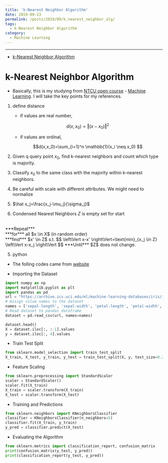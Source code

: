 ```yaml
---
title: 'k-Nearest Neighbor Algorithm'
date: 2019-09-23
permalink: /posts/2019/09/k_nearest_neighbor_alg/
tags:
  - k-Nearest Neighbor Algorithm
category:
  - Machine Learning
---
```


---
- [k-Nearest Neighbor Algorithm](#k-Nearest-Neighbor-Algorithm)

# k-Nearest Neighbor Algorithm
- Basically, this is my studying from [NTCU open course](http://ocw.nctu.edu.tw/index.php) - [Machine Learning](http://ocw.nctu.edu.tw/course_detail.php?bgid=1&gid=1&nid=563&page=1). I will take the key points for my references.

1. define distance
    * if values are real number, 

    $$d(x,x_0)=\left\Vert (x-x_0)\right\Vert^2$$

    * if values are ordinal,

    $$d(x,x_0)=\sum_{i=1}^n \mathbb{1}(x_i \neq x_0) $$

2. Given q query point $x_0$, find k-nearest neighbors and count which type is majority. 

3. Classify $x_0$ to the same class with the majority within k-nearest neighbors.

4. Be careful with scale with different attributes. We might need to normalize
5. $\hat x_j=\frac{x_j-\mu_j}{\sigma_j}$

4. Condensed Nearest Neighbors
$Z$ is empty set for start
<br>
***Repeat*** 
<br>
***for*** all $x \in X$ (in random order)
<br>
***find*** $x' \in Z$ s.t.
$$ \left\Vert x-x' \right\Vert=\text{min}_{x_j \in Z} \left\Vert x-x_j \right\Vert $$
***Until*** $Z$ does not change.

5. python 

* The folling codes came from [website](https://stackabuse.com/k-nearest-neighbors-algorithm-in-python-and-scikit-learn/)

- Importing the Dataset
```python 
import numpy as np
import matplotlib.pyplot as plt
import pandas as pd
url = "https://archive.ics.uci.edu/ml/machine-learning-databases/iris/iris.data"
# Assign colum names to the dataset
names = ['sepal-length', 'sepal-width', 'petal-length', 'petal-width', 'Class']
# Read dataset to pandas dataframe
dataset = pd.read_csv(url, names=names)
```
```python
dataset.head()
X = dataset.iloc[:, :-1].values
y = dataset.iloc[:, 4].values
```

- Train Test Split
```python 
from sklearn.model_selection import train_test_split
X_train, X_test, y_train, y_test = train_test_split(X, y, test_size=0.20)
```
- Feature Scaling
```python
from sklearn.preprocessing import StandardScaler
scaler = StandardScaler()
scaler.fit(X_train)
X_train = scaler.transform(X_train)
X_test = scaler.transform(X_test)
```
- Training and Predictions
```python
from sklearn.neighbors import KNeighborsClassifier
classifier = KNeighborsClassifier(n_neighbors=5)
classifier.fit(X_train, y_train)
y_pred = classifier.predict(X_test)
```
- Evaluating the Algorithm
```python 
from sklearn.metrics import classification_report, confusion_matrix
print(confusion_matrix(y_test, y_pred))
print(classification_report(y_test, y_pred))
```